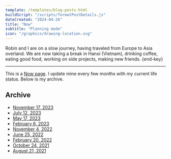 ```yaml
---
template: /templates/blog-posts.html
buildScript: "/scripts/formatPostDetails.js"
dateCreated: "2024-04-26"
title: "Now"
subtitle: "Planning mode"
icon: "/graphics/drawing-location.svg"
---
```


Robin and I are on a slow journey, having traveled from Europe to Asia overland. We are now taking a break in Hanoi (Vietnam), drinking coffee, eating good food, working on side projects, making new friends. {end-key}

---

This is a [Now page](https://nownownow.com/). I update mine every few months with my current life status. Below is my archive.

## Archive

- [November 17, 2023](/posts/now-archive-9/)
- [July 12, 2023](/posts/now-archive-8/)
- [May 17, 2023](/posts/now-archive-7/)
- [February 6, 2023](/posts/now-archive-6/)
- [November 4, 2022](/posts/now-archive-5/)
- [June 25, 2022](/posts/now-archive-4/)
- [February 20, 2022](/posts/now-archive-3/)
- [October 24, 2021](/posts/now-archive-2/)
- [August 21, 2021](/posts/now-archive-1/)

